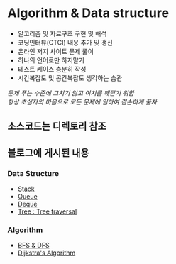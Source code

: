 # Algorithm & Data structure
* 알고리즘 및 자료구조 구현 및 해석
* 코딩인터뷰(CTCI) 내용 추가 및 갱신
* 온라인 저지 사이트 문제 풀이
* 하나의 언어로만 하지말기
* 테스트 케이스 충분히 작성
* 시간복잡도 및 공간복잡도 생각하는 습관

_문제 푸는 수준에 그치기 않고 이치를 깨닫기 위함_  
_항상 초심자의 마음으로 모든 문제에 임하여 겸손하게 풀자_

## 소스코드는 디렉토리 참조

## 블로그에 게시된 내용
### Data Structure
* [ Stack ](http://pasudo123.tistory.com/96?category=744505)
* [ Queue ](http://pasudo123.tistory.com/100?category=744505)
* [ Deque ](http://pasudo123.tistory.com/106?category=744505)
* [ Tree : Tree traversal ](http://pasudo123.tistory.com/145?category=744505)

### Algorithm
* [ BFS & DFS ](http://pasudo123.tistory.com/103?category=744505)
* [ Dijkstra's Algorithm ](http://pasudo123.tistory.com/174?category=737548)

